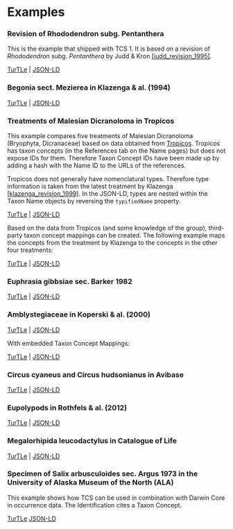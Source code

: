 # Examples

### Revision of Rhododendron subg. Pentanthera

This is the example that shipped with TCS 1. It is based on a revision of 
_Rhododendron_ subg. _Pentanthera_ by Judd & Kron [\[judd_revision_1995\]](../docs/bibliography/#judd_revision_1995).

[TurTLe](https://github.com/tdwg/tcs2/blob/master/examples/rhododendron-subg-pentanthera.ttl) |
[JSON-LD](https://github.com/tdwg/tcs2/blob/master/examples/rhododendron-subg-pentanthera.jsonld)

### Begonia sect. Mezierea in Klazenga & al. (1994)

[TurTLe](https://github.com/tdwg/tcs2/blob/master/examples/begonia-sect-mezierea-sec-klazenga-1993.ttl) |
[JSON-LD](https://github.com/tdwg/tcs2/blob/master/examples/begonia-sect-mezierea-sec-klazenga-1993.jsonld)

### Treatments of Malesian Dicranoloma in Tropicos

This example compares five treatments of Malesian Dicranoloma (Bryophyta, 
Dicranaceae) based on data obtained from [Tropicos](https://tropicos.org). 
Tropicos has taxon concepts (in the References tab on the Name pages) but does 
not expose IDs for them. Therefore Taxon Concept IDs have been made up by adding 
a hash with the Name ID to the URLs of the references.

Tropicos does not generally have nomenclatural types. Therefore type information 
is taken from the latest treatment by Klazenga \[[klazenga_revision_1999](../docs/bibliography/#klazenga_revision_1999)\]. 
In the JSON-LD, types are nested within the Taxon Name objects by reversing the 
`typifiedName` property.

[TurTLe](https://github.com/tdwg/tcs2/blob/master/examples/tropicos-malesian-dicranoloma.ttl) |
[JSON-LD](https://github.com/tdwg/tcs2/blob/master/examples/tropicos-malesian-dicranoloma.jsonld)

Based on the data from Tropicos (and some knowledge of the group), third-party 
taxon concept mappings can be created. The following example maps the concepts 
from the treatment by Klazenga to the concepts in the other four treatments:

[TurTLe](https://github.com/tdwg/tcs2/blob/master/examples/tropicos-malesian-dicranoloma-annotations.ttl) |
[JSON-LD](https://github.com/tdwg/tcs2/blob/master/examples/tropicos-malesian-dicranoloma-annotations.jsonld)

### Euphrasia gibbsiae sec. Barker 1982

[TurTLe](https://github.com/tdwg/tcs2/blob/master/examples/euphrasia_gibbsiae_sec_barker_1982.ttl) |
[JSON-LD](https://github.com/tdwg/tcs2/blob/master/examples/euphrasia_gibbsiae_sec_barker_1982.jsonld)

### Amblystegiaceae in Koperski & al. (2000)

[TurTLe](https://github.com/tdwg/tcs2/blob/master/examples/amblystegium-sec-koperski-et-al.jsonld) |
[JSON-LD](https://github.com/tdwg/tcs2/blob/master/examples/amblystegium-sec-koperski-et-al.ttl)

With embedded Taxon Concept Mappings:

[TurTLe](https://github.com/tdwg/tcs2/blob/master/examples/amblystegium-sec-koperski-et-al-embedded.jsonld) |
[JSON-LD](https://github.com/tdwg/tcs2/blob/master/examples/amblystegium-sec-koperski-et-al-embedded.ttl)

### Circus cyaneus and Circus hudsonianus in Avibase

[TurTLe](https://github.com/tdwg/tcs2/blob/master/examples/avibase-circus-cyaneus-hudsonius.ttl) |
[JSON-LD](https://github.com/tdwg/tcs2/blob/master/examples/avibase-circus-cyaneus-hudsonius.ttl)

### Eupolypods in Rothfels & al. (2012)

[TurTLe](https://github.com/tdwg/tcs2/blob/master/examples/eupolypods-rothfels-2012.ttl) |
[JSON-LD](https://github.com/tdwg/tcs2/blob/master/examples/eupolypods-rothfels-2012.jsonld)

### Megalorhipida leucodactylus in Catalogue of Life

[TurTLe](https://github.com/tdwg/tcs2/blob/master/examples/megalorhipida-leucodactylus-sec-gielis-et-hobern-2020.jsonld) |
[JSON-LD](https://github.com/tdwg/tcs2/blob/master/examples/megalorhipida-leucodactylus-sec-gielis-et-hobern-2020.jsonld)

### Specimen of Salix arbusculoides sec. Argus 1973 in the University of Alaska Museum of the North (ALA)
This example shows how TCS can be used in combination with Darwin Core in 
occurrence data. The Identification cites a Taxon Concept. 

[TurTLe](https://github.com/tdwg/tcs2/blob/master/examples/uam-herb-86707.ttl)
[JSON-LD](https://github.com/tdwg/tcs2/blob/master/examples/uam-herb-86707.jsonld)





